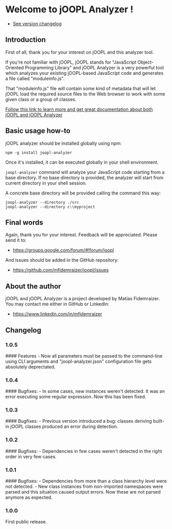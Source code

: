 # Welcome to jOOPL Analyzer !

- [See version changelog](#changelog)

## Introduction

First of all, thank you for your interest on jOOPL and this analyzer tool.

If you're not familiar with jOOPL, jOOPL stands for "JavaScript Object-Oriented Programming Library"
and jOOPL Analyzer is a very powerful tool which analyzes your existing jOOPL-based JavaScript code
and generates a file called "moduleinfo.js".

That "moduleinfo.js" file will contain some kind of metadata that will let jOOPL load the required 
source files to the Web browser to work with some given class or a group of classes.

[Follow this link to learn more and get great documentation about both jOOPL and jOOPL Analyzer](http://mfidemraizer.github.io/joopl/classes/joopl-analyzer.html)

## Basic usage how-to

jOOPL analyzer should be installed globally using npm:

	npm -g install joopl-analyzer

Once it's installed, it can be executed globally in your shell environment.

`joopl-analyzer` command will analyze your JavaScript code starting from a base directory. If no base directory is provided,
the analyzer will start from current directory in your shell session. 

A concrete base directory will be provided calling the command this way:

	joopl-analyzer --directory ./src
	joopl-analyzer --directory c:\myproject

## Final words

Again, thank you for your interest. Feedback will be appreciated. Please send it to:

- https://groups.google.com/forum/#!forum/joopl

And issues should be added in the GitHub repository:

- https://github.com/mfidemraizer/joopl/issues

## About the author
jOOPL and jOOPL Analyzer is a project developed by Matías Fidemraizer. You may contact me either in GitHub or LinkedIn:

- https://www.linkedin.com/in/mfidemraizer


<h2 id="changelog">Changelog</h2>

<h3 id="v1_0_5">1.0.5</h3>
#### Features
- Now all parameters must be passed to the command-line using CLI arguments and "joopl-analyzer.json" configuration file gets absolutely deprectated.


<h3 id="v1_0_4">1.0.4</h3>
#### Bugfixes:
- In some cases, new instances weren't detected. It was an error executing some regular expression. Now this has been fixed.

<h3 id="v1_0_3">1.0.3</h3>
#### Bugfixes:
- Previous version introduced a bug: classes deriving built-in jOOPL classes produced an error during detection.

<h3 id="v1_0_2">1.0.2</h3>
#### Bugfixes:
- Dependencies in few cases weren't detected in the right order in very few cases.

<h3 id="v1_0_1">1.0.1</h3> 
#### Bugfixes:
- Dependencies from more than a class hierarchy level were not detected.
- New class instances from non-imported namespaces were parsed and this situation caused output errors. Now these are not parsed anymore as expected.

<h3 id="v1_0_0">1.0.0</h3>
First public release.